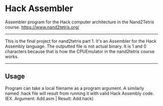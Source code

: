 # Hack Assembler
Assembler program for the Hack computer architecture in the Nand2Tetris course. https://www.nand2tetris.org/
 
 ---
 
This is the final project for nand2tetris part 1. It's an Assembler for the Hack Assembly language. The outputted file is not actual binary. It is 1 and 0 characters because that is how the CPUEmulator in the nand2tetris course works.
 
---

## Usage
Program can take a local filename as a program argument. A similarly named .hack file will result from running it with valid Hack Assembly code. (EX. Argument: Add.asm | Result: Add.hack)

